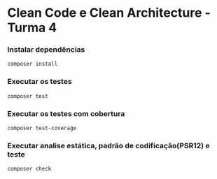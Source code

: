 # Clean Code e Clean Architecture - Turma 4

### Instalar dependências
```
composer install
```

### Executar os testes
```
composer test
```

### Executar os testes com cobertura
```
composer test-coverage
```

### Executar analise estática, padrão de codificação(PSR12) e teste 
```
composer check
```